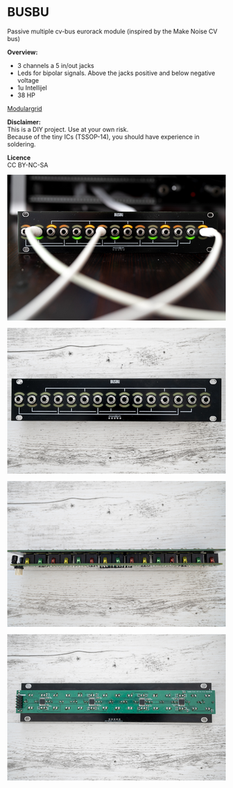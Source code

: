 # BUSBU
Passive multiple cv-bus eurorack module (inspired by the Make Noise CV bus)

<b>Overview:</b>
* 3 channels a 5 in/out jacks
* Leds for bipolar signals. Above the jacks positive and below negative voltage
* 1u Intellijel
* 38 HP

[Modulargrid](https://www.modulargrid.net/e/other-unknown-busbu)


<b>Disclaimer:</b><br> 
This is a DIY project. Use at your own risk.<br>
Because of the tiny ICs (TSSOP-14), you should have experience in soldering.

<b>Licence</b><br>
CC BY-NC-SA 

![maasijam busbu img1](images/DSC00717-1.jpg)

![maasijam busbu img2](images/DSC00718-2.jpg)

![maasijam busbu img3](images/DSC00719-3.jpg)

![maasijam busbu img4](images/DSC00720-4.jpg)
